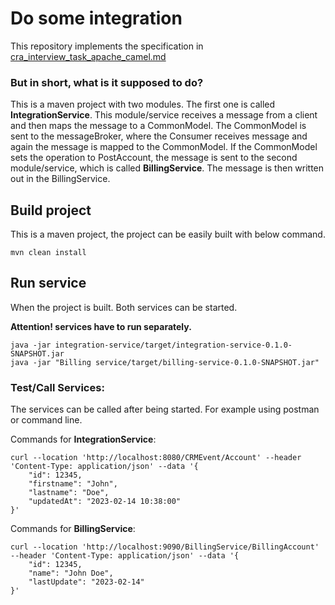# Do some integration
This repository implements the specification in [cra_interview_task_apache_camel.md](https://github.com/PavelStibal/do-some-integration/blob/master/cra_interview_task_apache_camel.md)

### But in short, what is it supposed to do?
This is a maven project with two modules.
The first one is called **IntegrationService**. This module/service receives a message from a client and then maps the message to a CommonModel. The CommonModel is sent to the messageBroker, where the Consumer receives message and again the message is mapped to the CommonModel. 
If the CommonModel sets the operation to PostAccount, the message is sent to the second module/service, which is called **BillingService**. The message is then written out in the BillingService.

## Build project
This is a maven project, the project can be easily built with below command.
```
mvn clean install
```

## Run service
When the project is built. Both services can be started. 

**Attention! services have to run separately.**

```
java -jar integration-service/target/integration-service-0.1.0-SNAPSHOT.jar
java -jar "Billing service/target/billing-service-0.1.0-SNAPSHOT.jar"
```

### Test/Call Services:
The services can be called after being started. For example using postman or command line.

Commands for **IntegrationService**:
```
curl --location 'http://localhost:8080/CRMEvent/Account' --header 'Content-Type: application/json' --data '{
    "id": 12345,
    "firstname": "John",
    "lastname": "Doe",
    "updatedAt": "2023-02-14 10:38:00"
}'
```

Commands for **BillingService**:

```
curl --location 'http://localhost:9090/BillingService/BillingAccount' --header 'Content-Type: application/json' --data '{
    "id": 12345,
    "name": "John Doe",
    "lastUpdate": "2023-02-14"
}'
```
